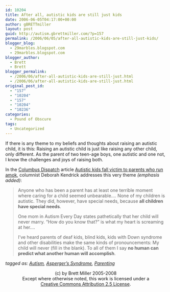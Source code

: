 ```yaml
---
id: 10204
title: After all, autistic kids are still just kids
date: 2006-06-05T04:17:00+00:00
author: gBRETTmiller
layout: post
guid: http://autism.gbrettmiller.com/?p=157
permalink: /2006/06/05/after-all-autistic-kids-are-still-just-kids/
blogger_blog:
  - 29marbles.blogspot.com
  - 29marbles.blogspot.com
blogger_author:
  - Brett
  - Brett
blogger_permalink:
  - /2006/06/after-all-autistic-kids-are-still-just.html
  - /2006/06/after-all-autistic-kids-are-still-just.html
original_post_id:
  - "157"
  - "10204"
  - "157"
  - "10204"
  - "10236"
categories:
  - Pound of Obscure
tags:
  - Uncategorized
---
```

If there is any theme to my beliefs and thoughts about raising an autistic child, it is this: Raising an autistic child is just like raising any other child, only different. As the parent of two teen-age boys, one autistic and one not, I know the challenges and joys of raising both. 

In the [Columbus Dispatch](http://www.dispatch.com/) article [Autistic kids fall victim to parents who run amok](http://www.dispatch.com/editorials-story.php?story=dispatch/2006/06/04/20060604-B5-02.html), columnist Deborah Kendrick addresses this very theme _(emphasis added)_:

> Anyone who has been a parent has at least one terrible moment where caring for a child seemed unbearable…. None of my children is autistic. They did, however, have special needs, because **all children have special needs**.
> 
> One mom in Autism Every Day states pathetically that her child will never marry. &#8220;How do you know that?&#8221; is what my heart is screaming at her….
> 
> I’ve heard parents of deaf kids, blind kids, kids with Down syndrome and other disabilities make the same kinds of pronouncements: My child will never (fill in the blank). To all of them I say **no human can predict what another human will accomplish**.

_tagged as:_ <a style="font-style:italic;" href="http://technorati.com/tag/autism">Autism</a><em style="font-style:italic;">, </em><a style="font-style:italic;" href="http://technorati.com/tag/asperger%27s">Asperger&#8217;s Syndrome</a><em style="font-style:italic;">, </em><a style="font-style:italic;" href="http://technorati.com/tag/parenting">Parenting</a>

<div class="blogger-post-footer">
  <p align="center">
    (c) by Brett Miller 2005-2008<br /> Except where otherwise noted, this work is licensed under a<br /> <a href="http://creativecommons.org/licenses/by/2.5/" rel="license">Creative Commons Attribution 2.5 License</a>.
  </p>
</div>